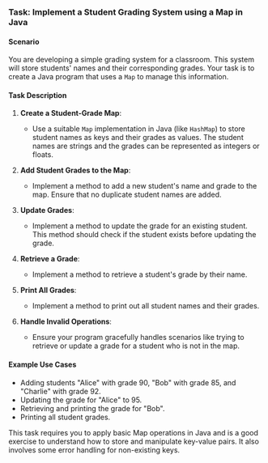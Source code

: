 ### Task: Implement a Student Grading System using a Map in Java

#### Scenario
You are developing a simple grading system for a classroom. This system will store students' names and their corresponding grades. Your task is to create a Java program that uses a `Map` to manage this information.

#### Task Description
1. **Create a Student-Grade Map**:
   - Use a suitable `Map` implementation in Java (like `HashMap`) to store student names as keys and their grades as values. The student names are strings and the grades can be represented as integers or floats.

2. **Add Student Grades to the Map**:
   - Implement a method to add a new student's name and grade to the map. Ensure that no duplicate student names are added.

3. **Update Grades**:
   - Implement a method to update the grade for an existing student. This method should check if the student exists before updating the grade.

4. **Retrieve a Grade**:
   - Implement a method to retrieve a student's grade by their name.

5. **Print All Grades**:
   - Implement a method to print out all student names and their grades.

6. **Handle Invalid Operations**:
   - Ensure your program gracefully handles scenarios like trying to retrieve or update a grade for a student who is not in the map.

#### Example Use Cases
- Adding students "Alice" with grade 90, "Bob" with grade 85, and "Charlie" with grade 92.
- Updating the grade for "Alice" to 95.
- Retrieving and printing the grade for "Bob".
- Printing all student grades.

This task requires you to apply basic Map operations in Java and is a good exercise to understand how to store and manipulate key-value pairs. It also involves some error handling for non-existing keys.
